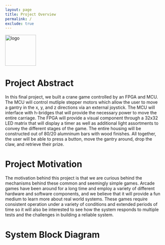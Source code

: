 ```yaml
---
layout: page
title: Project Overview
permalink: /
exclude: true
---
```

<div style="text-align: left">
  <img src="./assets/img/Logo.png" alt="logo" width="100" />
</div>

# Project Abstract
In this final project, we built a crane game controlled by an FPGA and MCU. The MCU will control mutliple stepper motors which allow the user to move a gantry in the x, y, and z directions via an external joystick. The MCU will interface with h-bridges that will provide the necessary power to move the entire carriage.  The FPGA will provide a visual component through a 32x32 LED matrix that will display a timer as well as additional light assortments to convey the different stages of the game.  The entire housing will be constructed out of 80/20 alumninum bars with wood finishes. All together, the user will be able to press a button, move the gantry around, drop the claw, and retrieve their prize. 

# Project Motivation
The motivation behind this project is that we are curious behind the mechanisms behind these common and seemingly simple games. Arcade games have been around for a long time and employ a variety of different hardware and software components, and we believe that it will provide a fun medium to learn more about real world systems. These games require consistent operation under a variety of conditions and extended periods of time so it will also be interested to see how the system responds to multiple tests and the challenges in building a reliable system.

# System Block Diagram





